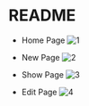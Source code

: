 # README

* Home Page
![1](https://user-images.githubusercontent.com/105790734/230342638-b4bedff7-0fc0-4ae2-aac8-9dab3b54b9c4.png)

* New Page
![2](https://user-images.githubusercontent.com/105790734/230342678-0ad9a8cb-a302-489c-bf9d-db60ce2fa87d.png)


* Show Page
![3](https://user-images.githubusercontent.com/105790734/230534031-00f0c2f7-1824-4fd5-a3a8-55214b433da7.png)



* Edit Page
![4](https://user-images.githubusercontent.com/105790734/230342728-44234247-6c78-4c86-8c83-721f930196e2.png)

